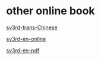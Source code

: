 # other online book

[sv3rd-trans-Chinese](https://github.com/lewis1573/SystemVerilog-for-Verification-Third-Edition-cn)

[sv3rd-en-online](http://www.chris.spear.net/systemverilog/default.htm)

[sv3rd-en-pdf](https://3ec1218usm.files.wordpress.com/2016/12/book_systemverilog_for_verification.pdf)
